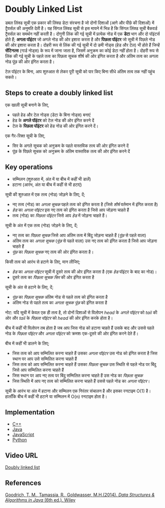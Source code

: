 # Doubly Linked List

डबल लिंक्ड सूची एक प्रकार की लिंक्ड डेटा संरचना है जो दोनों दिशाओं (आगे और पीछे की दिशाओं) में ट्रैवर्सल की अनुमति देती है।
यह सिंगल लिंक्ड सूची से इस मायने में भिन्न है कि सिंगल लिंक्ड सूची बैकवर्ड ट्रैवर्सल का समर्थन नहीं करती है।
दोगुनी लिंक की गई सूची में प्रत्येक नोड में एक **डेटा** भाग और दो पॉइंटर्स होते हैं; **अगला पॉइंटर** जो अगले नोड की ओर इशारा करता है और **पिछला पॉइंटर** जो सूची में पिछले नोड की ओर इशारा करता है।
दोहरी रूप से लिंक की गई सूची में दो डमी नोड्स (हेड और टेल) भी होते हैं जिन्हें **सेंटिनल्स** (गार्ड नोड्स) के रूप में जाना जाता है, जिसमें अनुक्रम का कोई डेटा नहीं होता है।
दोहरी रूप से लिंक की गई सूची के पहले तत्व का पिछला सूचक शीर्ष की ओर इंगित करता है और अंतिम तत्व का अगला नोड पूंछ की ओर इंगित करता है।

टेल पॉइंटर के बिना, आप शुरुआत से लेकर पूरी सूची को पार किए बिना सीधे अंतिम तत्व तक नहीं पहुंच सकते।

## Steps to create a doubly linked list
एक खाली सूची बनाने के लिए,
- पहले हेड और टेल नोड्स (डेटा के बिना नोड्स) बनाएं
- हेड के **अगले पॉइंटर** को टेल नोड की ओर इंगित करने दें
- टेल के **पिछला पॉइंटर** को हेड नोड की ओर इंगित करने दें।

एक गैर-रिक्त सूची के लिए,
- सिर के अगले सूचक को अनुक्रम के पहले वास्तविक तत्व की ओर इंगित करने दें
- पूंछ के पिछले सूचक को अनुक्रम के अंतिम वास्तविक तत्व की ओर इंगित करने दें

## Key operations
- सम्मिलन (शुरुआत में, अंत में या बीच में कहीं भी डालें)
- हटाना (आरंभ, अंत या बीच में कहीं से भी हटाएं)

सूची की शुरुआत में एक तत्व (नोड) जोड़ने के लिए, दें;
- नए तत्व (नोड) का *अगला सूचक* पहले तत्व को इंगित करता है (जिसे *शीर्ष* वर्तमान में इंगित करता है)
- *हेड* का *अगला पॉइंटर* इस नए तत्व को इंगित करता है जिसे आप जोड़ना चाहते हैं
- तत्व (नोड) का *पिछला पॉइंटर* जिसे आप *हेड* में जोड़ना चाहते हैं।

सूची के अंत में एक तत्व (नोड) जोड़ने के लिए, दें;
- नए तत्व का *पिछला सूचक* जिसे आप अंतिम तत्व में बिंदु जोड़ना चाहते हैं (*पूंछ* से पहले वाला)
- अंतिम तत्व का *अगला सूचक* (*पूंछ* से पहले वाला) उस नए तत्व को इंगित करता है जिसे आप जोड़ना चाहते हैं
- *पूंछ* का *पिछला सूचक* नए तत्व की ओर इंगित करता है।

किसी तत्व को आरंभ से हटाने के लिए, मान लीजिए;
- *हेड* का *अगला पॉइंटर* सूची में दूसरे तत्व की ओर इंगित करता है (एक *हेड* पॉइंटर के बाद का नोड)।
- दूसरे तत्व का *पिछला सूचक* *सिर* की ओर इंगित करता है
 

सूची के अंत से हटाने के लिए, दें;
- *पूंछ* का *पिछला सूचक* अंतिम नोड से पहले तत्व को इंगित करता है
- अंतिम नोड से पहले तत्व का *अगला सूचक* *पूंछ* को इंगित करता है

नोट: यदि सूची में केवल एक ही तत्व है, तो दोनों दिशाओं से विलोपन *head* के *अगले पॉइंटर* को *tail* की ओर और *tail* के *पिछला पॉइंटर* को *head* की ओर इंगित करके होता है।

बीच में कहीं भी विलोपन तब होता है जब आप जिस नोड को हटाना चाहते हैं उसके बाद और उससे पहले नोड के *पिछला पॉइंटर* और *अगला पॉइंटर* को क्रमशः एक-दूसरे की ओर इंगित करने देते हैं।

बीच में कहीं भी डालने के लिए;
- जिस तत्व को आप सम्मिलित करना चाहते हैं उसका *अगला पॉइंटर* उस नोड को इंगित करता है जिस स्थान पर आप उसे सम्मिलित करना चाहते हैं
- जिस तत्व को आप सम्मिलित करना चाहते हैं उसका *पिछला सूचक* उस स्थिति से पहले नोड पर बिंदु जिसे आप सम्मिलित करना चाहते हैं
- जिस स्थान पर आप नए तत्व पर बिंदु सम्मिलित करना चाहते हैं उस नोड का *पिछला सूचक*
- जिस स्थिति में आप नए तत्व को सम्मिलित करना चाहते हैं उससे पहले नोड का *अगला पॉइंटर*।

सूची के आरंभ या अंत में हटाना और सम्मिलन एक निरंतर संचालन है और इसका रनटाइम O(1) है। हालाँकि बीच में कहीं भी हटाने या सम्मिलन में O(n) रनटाइम होता है।

## Implementation

- [C++](../../../algorithms/C/linked-lists/doubly-linked-list.c)
- [Java](../../../algorithms/CPlusPlus/Linked-Lists/doubly.cpp)
- [JavaScript](../../../algorithms/Java/linked-lists/doubly.java)
- [Python](../../../algorithms/Python/linked_lists/doubly.py)

## Video URL

[Doubly linked list](https://www.youtube.com/watch?v=nquQ_fYGGA4)


## References

[Goodrich, T. M., Tamassia, R., Goldwasser, M.H.(2014). *Data Structures & Algorithms in Java* (6th ed.). Wiley](https://www.wiley.com/en-us/Data+Structures+and+Algorithms+in+Java,+6th+Edition-p-9781118771334)
